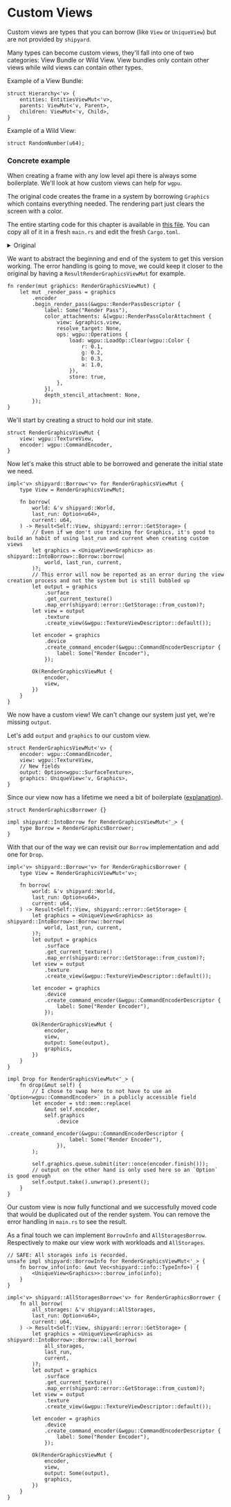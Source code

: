 # Custom Views

Custom views are types that you can borrow (like `View` or `UniqueView`) but are not provided by `shipyard`.

Many types can become custom views, they'll fall into one of two categories: View Bundle or Wild View.
View bundles only contain other views while wild views can contain other types.

Example of a View Bundle:
```rust, noplaypen
struct Hierarchy<'v> {
    entities: EntitiesViewMut<'v>,
    parents: ViewMut<'v, Parent>,
    children: ViewMut<'v, Child>,
}
```

Example of a Wild View:
```rust, noplaypen
struct RandomNumber(u64);
```

### Concrete example

When creating a frame with any low level api there is always some boilerplate. We'll look at how custom views can help for `wgpu`.

The original code creates the frame in a system by borrowing `Graphics` which contains everything needed.
The rendering part just clears the screen with a color.

The entire starting code for this chapter is available in [this file](./custom_views_original.rs). You can copy all of it in a fresh `main.rs` and edit the fresh `Cargo.toml`.

<details>
<summary>Original</summary>

```rust, noplaypen
#[derive(Unique)]
struct Graphics {
    surface: wgpu::Surface,
    device: wgpu::Device,
    queue: wgpu::Queue,
    config: wgpu::SurfaceConfiguration,
    size: winit::dpi::PhysicalSize<u64>,
}

fn render(graphics: UniqueView<Graphics>) -> Result<(), wgpu::SurfaceError> {
    // Get a few things from the GPU
    let output = graphics.surface.get_current_texture()?;
    let view = output
        .texture
        .create_view(&wgpu::TextureViewDescriptor::default());

    let mut encoder = graphics
        .device
        .create_command_encoder(&wgpu::CommandEncoderDescriptor {
            label: Some("Render Encoder"),
        });

    {
        // RenderPass borrows encoder for all its lifetime
        let mut _render_pass = encoder.begin_render_pass(&wgpu::RenderPassDescriptor {
            label: Some("Render Pass"),
            color_attachments: &[wgpu::RenderPassColorAttachment {
                view: &view,
                resolve_target: None,
                ops: wgpu::Operations {
                    load: wgpu::LoadOp::Clear(wgpu::Color {
                        r: 0.1,
                        g: 0.2,
                        b: 0.3,
                        a: 1.0,
                    }),
                    store: true,
                },
            }],
            depth_stencil_attachment: None,
        });
    }

    // encoder.finish() consumes `encoder`, so the RenderPass needs to disappear before that to release the borrow
    graphics.queue.submit(iter::once(encoder.finish()));
    output.present();

    Ok(())
}
```
</details>

We want to abstract the beginning and end of the system to get this version working.
The error handling is going to move, we could keep it closer to the original by having a `ResultRenderGraphicsViewMut` for example. 

```rust, noplaypen
fn render(mut graphics: RenderGraphicsViewMut) {
    let mut _render_pass = graphics
        .encoder
        .begin_render_pass(&wgpu::RenderPassDescriptor {
            label: Some("Render Pass"),
            color_attachments: &[wgpu::RenderPassColorAttachment {
                view: &graphics.view,
                resolve_target: None,
                ops: wgpu::Operations {
                    load: wgpu::LoadOp::Clear(wgpu::Color {
                        r: 0.1,
                        g: 0.2,
                        b: 0.3,
                        a: 1.0,
                    }),
                    store: true,
                },
            }],
            depth_stencil_attachment: None,
        });
}
```

We'll start by creating a struct to hold our init state.

```rust, noplaypen
struct RenderGraphicsViewMut {
    view: wgpu::TextureView,
    encoder: wgpu::CommandEncoder,
}
```

Now let's make this struct able to be borrowed and generate the initial state we need.

```rust, noplaypen
impl<'v> shipyard::Borrow<'v> for RenderGraphicsViewMut {
    type View = RenderGraphicsViewMut;

    fn borrow(
        world: &'v shipyard::World,
        last_run: Option<u64>,
        current: u64,
    ) -> Result<Self::View, shipyard::error::GetStorage> {
        // Even if we don't use tracking for Graphics, it's good to build an habit of using last_run and current when creating custom views
        let graphics = <UniqueView<Graphics> as shipyard::IntoBorrow>::Borrow::borrow(
            world, last_run, current,
        )?;
        // This error will now be reported as an error during the view creation process and not the system but is still bubbled up
        let output = graphics
            .surface
            .get_current_texture()
            .map_err(shipyard::error::GetStorage::from_custom)?;
        let view = output
            .texture
            .create_view(&wgpu::TextureViewDescriptor::default());

        let encoder = graphics
            .device
            .create_command_encoder(&wgpu::CommandEncoderDescriptor {
                label: Some("Render Encoder"),
            });

        Ok(RenderGraphicsViewMut {
            encoder,
            view,
        })
    }
}
```

We now have a custom view! We can't change our system just yet, we're missing `output`.

Let's add `output` and `graphics` to our custom view.

```rust, noplaypen
struct RenderGraphicsViewMut<'v> {
    encoder: wgpu::CommandEncoder,
    view: wgpu::TextureView,
    // New fields
    output: Option<wgpu::SurfaceTexture>,
    graphics: UniqueView<'v, Graphics>,
}
```

Since our view now has a lifetime we need a bit of boilerplate ([explanation](../going-deeper/workload-creation.md)).

```rust, noplaypen
struct RenderGraphicsBorrower {}

impl shipyard::IntoBorrow for RenderGraphicsViewMut<'_> {
    type Borrow = RenderGraphicsBorrower;
}
```

With that our of the way we can revisit our `Borrow` implementation and add one for `Drop`.

```rust, noplaypen
impl<'v> shipyard::Borrow<'v> for RenderGraphicsBorrower {
    type View = RenderGraphicsViewMut<'v>;

    fn borrow(
        world: &'v shipyard::World,
        last_run: Option<u64>,
        current: u64,
    ) -> Result<Self::View, shipyard::error::GetStorage> {
        let graphics = <UniqueView<Graphics> as shipyard::IntoBorrow>::Borrow::borrow(
            world, last_run, current,
        )?;
        let output = graphics
            .surface
            .get_current_texture()
            .map_err(shipyard::error::GetStorage::from_custom)?;
        let view = output
            .texture
            .create_view(&wgpu::TextureViewDescriptor::default());

        let encoder = graphics
            .device
            .create_command_encoder(&wgpu::CommandEncoderDescriptor {
                label: Some("Render Encoder"),
            });

        Ok(RenderGraphicsViewMut {
            encoder,
            view,
            output: Some(output),
            graphics,
        })
    }
}

impl Drop for RenderGraphicsViewMut<'_> {
    fn drop(&mut self) {
        // I chose to swap here to not have to use an `Option<wgpu::CommandEncoder>` in a publicly accessible field
        let encoder = std::mem::replace(
            &mut self.encoder,
            self.graphics
                .device
                .create_command_encoder(&wgpu::CommandEncoderDescriptor {
                    label: Some("Render Encoder"),
                }),
        );

        self.graphics.queue.submit(iter::once(encoder.finish()));
        // output on the other hand is only used here so an `Option` is good enough
        self.output.take().unwrap().present();
    }
}
```

Our custom view is now fully functional and we successfully moved code that would be duplicated out of the render system.
You can remove the error handling in `main.rs` to see the result.

As a final touch we can implement `BorrowInfo` and `AllStoragesBorrow`. Respectively to make our view work with workloads and `AllStorages`.

```rust, noplaypen
// SAFE: All storages info is recorded.
unsafe impl shipyard::BorrowInfo for RenderGraphicsViewMut<'_> {
    fn borrow_info(info: &mut Vec<shipyard::info::TypeInfo>) {
        <UniqueView<Graphics>>::borrow_info(info);
    }
}

impl<'v> shipyard::AllStoragesBorrow<'v> for RenderGraphicsBorrower {
    fn all_borrow(
        all_storages: &'v shipyard::AllStorages,
        last_run: Option<u64>,
        current: u64,
    ) -> Result<Self::View, shipyard::error::GetStorage> {
        let graphics = <UniqueView<Graphics> as shipyard::IntoBorrow>::Borrow::all_borrow(
            all_storages,
            last_run,
            current,
        )?;
        let output = graphics
            .surface
            .get_current_texture()
            .map_err(shipyard::error::GetStorage::from_custom)?;
        let view = output
            .texture
            .create_view(&wgpu::TextureViewDescriptor::default());

        let encoder = graphics
            .device
            .create_command_encoder(&wgpu::CommandEncoderDescriptor {
                label: Some("Render Encoder"),
            });

        Ok(RenderGraphicsViewMut {
            encoder,
            view,
            output: Some(output),
            graphics,
        })
    }
}
```
